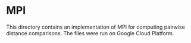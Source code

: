 
# MPI

This directory contains an implementation of MPI for computing pairwise distance comparisons. The files were run on Google Cloud Platform.
